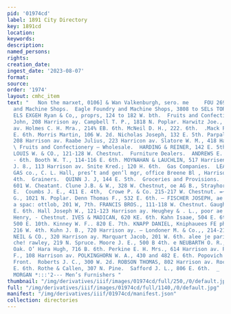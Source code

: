 ```yaml
---
pid: '01974cd'
label: 1891 City Directory
key: 1891cd
location: 
keywords: 
description: 
named_persons: 
rights: 
creation_date: 
ingest_date: '2023-08-07'
format: 
source: 
order: '1974'
layout: cmhc_item
text: "   Non the marxet, 0106] & Wan Valkenburgh, sero. me     FOU 269 GRO  Foundries
  and Machine Shops.  Eagle Foundry and Machine Shops, 3808 to SELs TOR IRON WORKS
  ELS EXGEH Ryan & Co,, proprs, 124 to 182 W. bth.  Fruits and Confectionery.  Bacchi
  John, 208 Harrison ay. Campbell T. P., 1818 N. Poplar. Harwitz Joe., 125 Harrison
  av. Holmes C. H. Mra., 214% EB. 6th. McNeil D. H., 222. 6th.  .Mack Paddy, 140%
  E. 6th. Morris Martin, 106 W. 2d. Nicholas Joseph, 132 E. 5th. Parpalione James,
  208 Harrison av. Raabe Julius, 223 Harricon av. Slatore W. M., 418 Harrieon av.
  \ Fruits and Confectionery — Wholesale.  HARDING & REINER, 142 E. 5th.  SWEITZER
  LOUIS W. & CO., 121-128 W. Chestnut.  Furniture Dealers.  ANDREWS E. H., 208 E  206—
  - 6th. Booth W. T., 114-116 E. 6th. MOYNAHAN & LAUCHLIN, 517 Harrisen av. Sandusky
  J. 8., 113 Harrison av. Snite Kred.; 120 H. 6th.  Gas Companies.  LEADVILLE ILLUMINATING
  GAS co., C. L. Hall, pres’t and gen’l mgr, office Breene Bl , Harrison av, se. cor.
  4th.  Grainers.  QUINN J. J, 144 E. 5th.  Groceries and Provisions.  Ahern & Co.,
  601 W. Cheatant. Clune J.B. & W., 328 W. Chestnut, oe AG B., Strayhorse Road, head
  E.  Coumbs J. E., 411 E. 4th,  Crowe P. & Co. 215-217 W. Chestnut. =~  Della G.
  G., 1021 N. Poplar. Denn Thomas F., 532 E. 6th. — FISCHER JOSEPH, ae 814 tb rie
  a spac: ottlob, 201 W, 7th. FRANCIS BROS., 111-118 W. Chestnut. Gaughan F. H., 220
  E. 6th. Hall Joseph W., 121-123 Harrison ay. Heughey & . L., poor ae PaaS iilman
  Henry, - Chestnut. IVES & MADICAN, 620 KE. 6th. Kahn Isaae, 504 E. 6th. Kahn Marx,
  500 E. 10th. Kinney W. F.. 820 E. 7th. KNAPP DANIEL, Kniphauees FE phausen F, E.,
  216 W. 4th. Kuhn J. B., 720 Harrison ay. — Londoner M. & Co.,, 214-216 E. 3a. MoMILLEN
  NEIL & CO., 320 Harrison ay. Marquart Jacob, 201 W. 6th. alee je pariees Ca W. Chestnut.
  che! rawley, 219 N. Spruce. Moore J. E., 500 B 4th. e NEUBARTH O. R., 3a, #e. cor,
  Oak. O’ Hara Hugh, 716 B. 6th. Perkine E. H. Mrs., 614 Harrison av. Pfannenschmid
  F., 108 Harrison av. POLKINGHORN W. A., 430 and 482 E. 6th. Popovich Nick, 145 W.
  Front.  Roberts J. C., 300 W. 2d. ROBSON THOMAS, 802 Harrison av. Roche P. T., 416
  E. 6th. Rothe & Callen, 307 N. Pine.  Safford J. L., 806 E. 6th.  _     BROWN &
  MORGAN *:::'2--- Men’s Furnishers "
thumbnail: "/img/derivatives/iiif/images/01974cd/full/250,/0/default.jpg"
full: "/img/derivatives/iiif/images/01974cd/full/1140,/0/default.jpg"
manifest: "/img/derivatives/iiif/01974cd/manifest.json"
collection: directories
---
```

